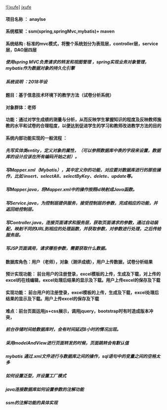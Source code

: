[![jxufe]](http://www.jxufe.edu.cn/) 
[jxufe](https://github.com/FiseTch/anaylse/raw/master/src/main/webapp/images/logo.png) 
#### 项目名称 ： anaylse
#### 系统框架 ：ssm(spring,springMvc,mybatis)+ maven 
#### 系统结构 : 标准的mvc模式，将整个系统划分为表现层，controller层，service层，DAO层四层
  ##### 使用spring MVC负责请求的转发和视图管理 ，spring实现业务对象管理，mybatis作为数据对象的持久化引擎
  ##### 系统说明 ：2018毕设 
#### 题目：基于信息技术环境下的教学方法（试卷分析系统）
#### 对象群体：老师
#### 功能：通过对学生成绩的测量与分析，从而反映学生掌握知识的程度及反映教师施教的水平和试卷的合理程度，以便达到促进学生的学习和教师改进教学方法的目的
#### 系统内部功能实现的一般流程 ：
  ##### 先写实体类entity，定义对象的属性，（可以参照数据库中表的字段来设置，数据库的设计应该在所有编码开始之前）。
  ##### 写Mapper.xml（Mybatis），其中定义你的功能，对应要对数据库进行的那些操作，比如 insert、selectAll、selectByKey、delete、update等。
  ##### 写Mapper.java，将Mapper.xml中的操作按照id映射成Java函数。
  ##### 写Service.java，为控制层提供服务，接受控制层的参数，完成相应的功能，并返回给控制层。
  ##### 写Controller.java，连接页面请求和服务层，获取页面请求的参数，通过自动装配，映射不同的URL到相应的处理函数，并获取参数，对参数进行处理，之后传给服务层。
  ##### 写JSP页面调用，请求哪些参数，需要获取什么数据。

#### 数据库角色：用户（老师），对象（测评成绩），用户上传数据，试卷分析结果
#### 预计实现功能： 前台用户的注册登录，excel模板的上传，生成及下载，对上传的excel的在线编辑，excel处理后结果的显示及下载。用户上传excel的保存及下载
#### 实现功能： 前台用户的注册登录，excel模板的上传，生成及下载，excel处理后结果的显示及下载。用户上传excel的保存及下载

#### 难点：前台页面运用js+css展示，调用jquery，bootstrap时有时造成版本冲突，
 ##### 前台存储时间给数据库时，会有时间延迟8小时的情况出现。
 ##### 采用modelAndView进行页面转发的时候，页面跳转会有默认值
 ##### mybatis 通过.xml文件进行与数据库之间的操作，sql语句中的变量之间的空格太多
 ##### 如何设置泛型，并设置工厂模式
 ##### java连接数据库如何设置参数的注解功能
 ##### ssm的注解功能的具体实现

